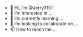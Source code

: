 - 👋 Hi, I’m @Jerry3151
- 👀 I’m interested in ...
- 🌱 I’m currently learning ...
- 💞️ I’m looking to collaborate on ...
- 📫 How to reach me ...

<!---
Jerry3151/Jerry3151 is a ✨ special ✨ repository because its `README.md` (this file) appears on your GitHub profile.
You can click the Preview link to take a look at your changes. 

I'm jerry and I'm interested in collaborating with others and making new exposure to share ideas with each other 
